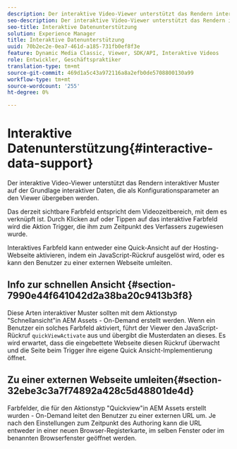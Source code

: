```yaml
---
description: Der interaktive Video-Viewer unterstützt das Rendern interaktiver Muster auf der Grundlage interaktiver Daten, die als Konfigurationsparameter an den Viewer übergeben werden.
seo-description: Der interaktive Video-Viewer unterstützt das Rendern interaktiver Muster auf der Grundlage interaktiver Daten, die als Konfigurationsparameter an den Viewer übergeben werden.
seo-title: Interaktive Datenunterstützung
solution: Experience Manager
title: Interaktive Datenunterstützung
uuid: 70b2ec2e-0ea7-461d-a185-731fb0ef8f3e
feature: Dynamic Media Classic, Viewer, SDK/API, Interaktive Videos
role: Entwickler, Geschäftspraktiker
translation-type: tm+mt
source-git-commit: 469d1a5c43a972116a8a2efb0de5708800130a99
workflow-type: tm+mt
source-wordcount: '255'
ht-degree: 0%

---
```



# Interaktive Datenunterstützung{#interactive-data-support}

Der interaktive Video-Viewer unterstützt das Rendern interaktiver Muster auf der Grundlage interaktiver Daten, die als Konfigurationsparameter an den Viewer übergeben werden.

Das derzeit sichtbare Farbfeld entspricht dem Videozeitbereich, mit dem es verknüpft ist. Durch Klicken auf oder Tippen auf das interaktive Farbfeld wird die Aktion Trigger, die ihm zum Zeitpunkt des Verfassers zugewiesen wurde.

Interaktives Farbfeld kann entweder eine Quick-Ansicht auf der Hosting-Webseite aktivieren, indem ein JavaScript-Rückruf ausgelöst wird, oder es kann den Benutzer zu einer externen Webseite umleiten.

## Info zur schnellen Ansicht {#section-7990e44f641042d2a38ba20c9413b3f8}

Diese Arten interaktiver Muster sollten mit dem Aktionstyp &quot;Schnellansicht&quot;in AEM Assets - On-Demand erstellt werden. Wenn ein Benutzer ein solches Farbfeld aktiviert, führt der Viewer den JavaScript-Rückruf `quickViewActivate` aus und übergibt die Musterdaten an dieses. Es wird erwartet, dass die eingebettete Webseite diesen Rückruf überwacht und die Seite beim Trigger ihre eigene Quick Ansicht-Implementierung öffnet.

## Zu einer externen Webseite umleiten{#section-32ebe3c3a7f74892a428c5d48801de4d}

Farbfelder, die für den Aktionstyp &quot;Quickview&quot;in AEM Assets erstellt wurden - On-Demand leitet den Benutzer zu einer externen URL um. Je nach den Einstellungen zum Zeitpunkt des Authoring kann die URL entweder in einer neuen Browser-Registerkarte, im selben Fenster oder im benannten Browserfenster geöffnet werden.
